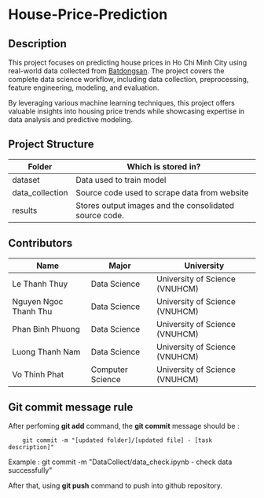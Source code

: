 # **House-Price-Prediction**

## Description
This project focuses on predicting house prices in Ho Chi Minh City using real-world data collected from [Batdongsan](https://batdongsan.vn/ban-nha/). The project covers the complete data science workflow, including data collection, preprocessing, feature engineering, modeling, and evaluation.

By leveraging various machine learning techniques, this project offers valuable insights into housing price trends while showcasing expertise in data analysis and predictive modeling.


## Project Structure
| **Folder** | **Which is stored in?** |
|---|---|
| dataset | Data used to train model |
| data_collection | Source code used to scrape data from website |
| results | Stores output images and the consolidated source code. |

## Contributors
| **Name**| **Major**| **University**|
|-|-|-|
| Le Thanh Thuy | Data Science  | University of Science (VNUHCM) |
| Nguyen Ngoc Thanh Thu | Data Science  | University of Science (VNUHCM) |
| Phan Binh Phuong | Data Science  | University of Science (VNUHCM) |
| Luong Thanh Nam| Data Science  | University of Science (VNUHCM) |
| Vo Thinh Phat  | Computer Science | University of Science (VNUHCM) |



## Git commit message rule
After perfoming **git add** command, the **git commit** message should be :

        git commit -m "[updated folder]/[updated file] - [task description]"

Example : git commit -m "DataCollect/data_check.ipynb - check data successfully"

After that, using **git push** command to push into github repository.


